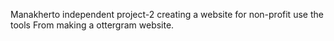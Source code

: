 Manakherto 
independent project-2
creating a website for non-profit use the tools From making a ottergram website.